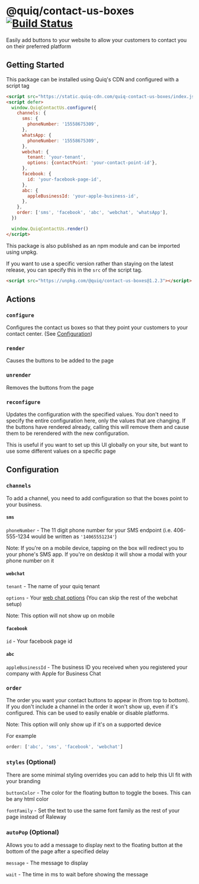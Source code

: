 # @quiq/contact-us-boxes [![Build Status](https://travis-ci.org/Quiq/contact-us-boxes.svg?branch=master)](https://travis-ci.org/Quiq/contact-us-boxes)

Easily add buttons to your website to allow your customers to contact you on their preferred platform

## Getting Started

This package can be installed using Quiq's CDN and configured with a script tag

```html
<script src="https://static.quiq-cdn.com/quiq-contact-us-boxes/index.js"></script>
<script defer>
  window.QuiqContactUs.configure({
    channels: {
      sms: {
        phoneNumber: '15558675309',
      },
      whatsApp: {
        phoneNumber: '15558675309',
      },
      webchat: {
        tenant: 'your-tenant',
        options: {contactPoint: 'your-contact-point-id'},
      },
      facebook: {
        id: 'your-facebook-page-id',
      },
      abc: {
        appleBusinessId: 'your-apple-business-id',
      },
    },
    order: ['sms', 'facebook', 'abc', 'webchat', 'whatsApp'],
  })

  window.QuiqContactUs.render()
</script>
```
This package is also published as an npm module and can be imported using unpkg.

If you want to use a specific version rather than staying on the latest release, you can specify this in the `src` of the script tag.

```html
<script src="https://unpkg.com/@quiq/contact-us-boxes@1.2.3"></script>
```

## Actions

### `configure`

Configures the contact us boxes so that they point your customers to your contact center. (See [Configuration](#configuration))

### `render`

Causes the buttons to be added to the page

### `unrender`

Removes the buttons from the page

### `reconfigure`

Updates the configuration with the specified values. You don't need to specify the entire configuration here, only the values that are changing. If the buttons have rendered already, calling this will remove them and cause them to be rerendered with the new configuration.

This is useful if you want to set up this UI globally on your site, but want to use some different values on a specific page

## Configuration

### `channels`

To add a channel, you need to add configuration so that the boxes point to your business.

#### `sms`

`phoneNumber` - The 11 digit phone number for your SMS endpoint (i.e. 406-555-1234 would be written as `'14065551234'`)

Note: If you're on a mobile device, tapping on the box will redirect you to your phone's SMS app. If you're on desktop it will show a modal with your phone number on it

#### `webchat`

`tenant` - The name of your quiq tenant

`options` - Your [web chat options](https://developers.goquiq.com/docs/webchat/#/getting_started/configuration?id=setting-web-chat-options) (You can skip the rest of the webchat setup)

Note: This option will not show up on mobile

#### `facebook`

`id` - Your facebook page id

#### `abc`

`appleBusinessId` - The business ID you received when you registered your company with Apple for Business Chat

### `order`

The order you want your contact buttons to appear in (from top to bottom). If you don't include a channel in the order it won't show up, even if it's configured. This can be used to easily enable or disable platforms.

Note: This option will only show up if it's on a supported device

For example

```js
order: ['abc', 'sms', 'facebook', 'webchat']
```

### `styles` (Optional)

There are some minimal styling overrides you can add to help this UI fit with your branding

`buttonColor` - The color for the floating button to toggle the boxes. This can be any html color

`fontFamily` - Set the text to use the same font family as the rest of your page instead of Raleway

### `autoPop` (Optional)

Allows you to add a message to display next to the floating button at the bottom of the page after a specified delay

`message` - The message to display

`wait` - The time in ms to wait before showing the message
